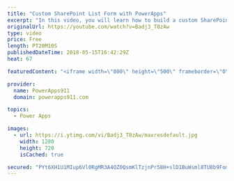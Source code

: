 ```yaml
---
title: "Custom SharePoint List Form with PowerApps"
excerpt: "In this video, you will learn how to build a custom SharePoint List Form with PowerApps. You will start with the basics and learn how to get started and some of the potholes that are along the way. The SharePointIntegration connector is covered, modifying the form, adding an button, and how to delete"
originalUrl: https://youtube.com/watch?v=Badj3_T8zAw
type: video
price: Free
length: PT20M10S
publishedDateTime: 2018-05-15T16:42:29Z
heat: 67

featuredContent: "<iframe width=\"800\" height=\"500\" frameborder=\"0\" src=\"https://www.youtube.com/embed/Badj3_T8zAw\" allow=\"accelerometer; autoplay; encrypted-media; gyroscope; picture-in-picture\" allowfullscreen></iframe>"

provider:
  name: PowerApps911
  domain: powerapps911.com

topics:
  - Power Apps

images:
  - url: https://i.ytimg.com/vi/Badj3_T8zAw/maxresdefault.jpg
    width: 1280
    height: 720
    isCached: true

secured: "PYt6XH1U1MIup6Vl0RgMR3A4OZ0QsmKlTzjnPr58H+slD1BuWsml8TU8b9Fomj2+g8oX9axeSU8b13BdBUfkwZb6tHyk2URPPlxr1HjeMWEZS/HYb5s6Ee+Yxx2xQM/+5rphOZYSUENmmFlO2I+0OlP2LDOdUC55zot7+9n/cVlj7D4yD9EgRUPGXNElysb4OjKWiF/QxgYhXtFJ8MXwijMBsIkFX1CVM+Z9iArGLAJQXQlmw9or8+tud2lTJM9VBn8goNJW+XHrVo3ZUpIGCFAhD5ou54BhWBzUMsLyKLWEwIMeQfiI1r+r5XpAKjInQERAgMCe1ghN5qKD4TtXsVYiccHiG3wPar+XpAZ9qm1tPOgLSr9R0gTZZHMmegLcz51Yvyefk2Txid1Trn9AaQ==;R2J2pHNTH3OXw608kwvhFQ=="
---
```


